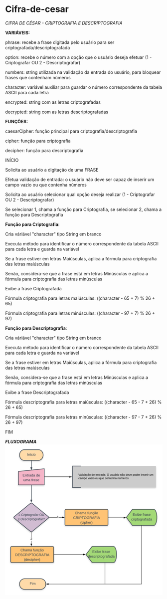 # Cifra-de-cesar

*CIFRA DE CÉSAR - CRIPTOGRAFIA E DESCRIPTOGRAFIA*


**VARIÁVEIS:**

phrase: recebe a frase digitada pelo usuário para ser criptografada/descriptografada

option: recebe o número com a opção que o usuário deseja efetuar (1 - Criptografar OU 2 - Descriptografar)

numbers: string utilizada na validação da entrada do usuário, para bloquear frases que contenham números

character: variável auxiliar para guardar o número correspondente da tabela ASCII para cada letra

encrypted: string com as letras criptografadas

decrypted: string com as letras descriptografadas


**FUNÇÕES:**

caesarCipher: função principal para criptografia/descriptografia

cipher: função para criptografia

decipher: função para descriptografia


INÍCIO

Solicita ao usuário a digitação de uma FRASE

Efetua validação de entrada: o usuário não deve ser capaz de inserir um campo vazio ou que contenha números

Solicita ao usuário selecionar qual opção deseja realizar (1 - Criptografar OU 2 - Descriptografar)

Se selecionar 1, chama a função para Criptografia, se selecionar 2, chama a função para Descriptografia


**Função para Criptografia**:

Cria váriável "character" tipo String em branco

Executa método para identificar o número correspondente da tabela ASCII para cada letra e guarda na variável

Se a frase estiver em letras Maiúsculas, aplica a fórmula para criptografia das letras maiúsculas

Senão, considera-se que a frase está em letras Minúsculas e aplica a fórmula para criptografia das letras minúsculas

Exibe a frase Criptografada 

Fórmula criptografia para letras maiúsculas: ((character - 65 + 7) % 26 + 65)

Fórmula criptografia para letras minúsculas: ((character - 97 + 7) % 26 + 97)


**Função para Descriptografia**: 

Cria váriável "character" tipo String em branco

Executa método para identificar o número correspondente da tabela ASCII para cada letra e guarda na variável

Se a frase estiver em letras Maiúsculas, aplica a fórmula para criptografia das letras maiúsculas

Senão, considera-se que a frase está em letras Minúsculas e aplica a fórmula para criptografia das letras minúsculas

Exibe a frase Descriptografada 

Fórmula descriptografia para letras maiúsculas: ((character - 65 - 7 + 26) % 26 + 65)

Fórmula descriptografia para letras minúsculas: ((character - 97 - 7 + 26) % 26 + 97)


FIM


***FLUXOGRAMA***
![Fluxograma Cifra de César](https://github.com/amcravila/Cifra-de-cesar/blob/master/Fluxograma-Cifra-de-Cesar.png)